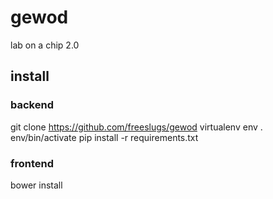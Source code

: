 # gewod
lab on a chip 2.0

## install 
### backend 
git clone https://github.com/freeslugs/gewod
virtualenv env 
. env/bin/activate 
pip install -r requirements.txt

### frontend 
bower install